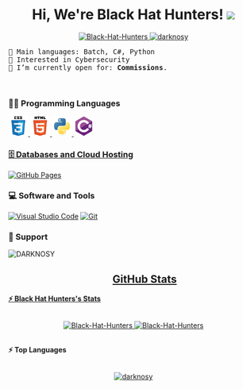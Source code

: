<!-- Stolen from https://github.com/DARKNOSY/DARKNOSY/ -->
<h1 align="center">
Hi, We're Black Hat Hunters!
	<a href="https://github.com/Bouaskaoun" target="_self">
		<img src="https://media.giphy.com/media/hvRJCLFzcasrR4ia7z/giphy.gif" width="30">
	</a>
</h1>
<p align="center">
	<a href="https://github.com/Black-Hat-Hunters">
		<img src="https://komarev.com/ghpvc/?username=Black-Hat-Hunters&label=Profile%20views&color=0e75b6&style=flat" alt="Black-Hat-Hunters" />
	</a>
	<a href="https://github.com/Black-Hat-Hunters">
		<img src="https://img.shields.io/github/followers/Black-Hat-Hunters?label=Followers" alt="darknosy" />
	</a>
</p>

<pre>
🌟 Main languages: Batch, C#, Python
🚩 Interested in Cybersecurity
🤔 I’m currently open for: <b>Commissions</b>.
</pre>

<br/>

<!--## Connect with Me

<p align="center">
	<a href="mailto:dark.help@yahoo.com"><img img src="https://img.shields.io/badge/gmail-%23EA4335.svg?style=plastic&logo=gmail&logoColor=white" alt="Gmail"/></a>
	<a href="https://twitter.com/darknosy1"><img src="https://img.shields.io/badge/twitter-%230A66C2.svg?style=plastic&logo=twitter&logoColor=white" alt="Twitter"/></a>
</p>
-->
### 👨‍💻 Programming Languages

<p align="left"> <a href="https://www.w3schools.com/css/" target="_blank" rel="noreferrer"> 
<img src="https://raw.githubusercontent.com/devicons/devicon/master/icons/css3/css3-original-wordmark.svg" alt="css3" width="40" height="40"/> </a> <a href="https://www.w3.org/html/" target="_blank" rel="noreferrer"> <img src="https://raw.githubusercontent.com/devicons/devicon/master/icons/html5/html5-original-wordmark.svg" alt="html5" width="40" height="40"/> </a> <a href="https://www.python.org" target="_blank" rel="noreferrer"> <img src="https://raw.githubusercontent.com/devicons/devicon/master/icons/python/python-original.svg" alt="python" width="40" height="40"/> </a> 
<a href="https://learn.microsoft.com/en-us/dotnet/csharp/" target="_blank" rel="noreferrer"> <img src="https://raw.githubusercontent.com/devicons/devicon/1119b9f84c0290e0f0b38982099a2bd027a48bf1/icons/csharp/csharp-original.svg" alt="python" width="40" height="40"/> </p>

### 🗄️ Databases and Cloud Hosting

<p>
    <a href="https://github.com/Black-Hat-Hunters"><img alt="GitHub Pages" src="https://img.shields.io/badge/GitHub%20Pages-222222.svg?logo=github&logoColor=white"></a>
</p>

### 💻 Software and Tools

<p>
    <a href="https://github.com/Black-Hat-Hunters"><img alt="Visual Studio Code" src="https://img.shields.io/badge/Visual%20Studio%20Code-0078d7.svg?logo=visual-studio-code&logoColor=white"></a>
    <a href="https://github.com/Black-Hat-Hunters"><img alt="Git" src="https://img.shields.io/badge/Git%20-%23F05033.svg?logo=git&logoColor=white"></a>
</p>

### 💸 Support
<p>
 <a href="https://ko-fi.com/DARKNOSY"> <img align="left" src="https://cdn.ko-fi.com/cdn/kofi3.png?v=3" height="50" width="210" alt="DARKNOSY"/a>
</p>
</br>

## GitHub Stats

<summary><b>⚡ Black Hat Hunters's Stats</b></summary>
<br/>

<p align="center">
	<a href="https://github.com/Black-Hat-Hunters">
	<img width="49.5%" src="https://github-readme-stats-git-masterrstaa-rickstaa.vercel.app/api?username=Black-Hat-Hunters&show_icons=true" alt="Black-Hat-Hunters">
	<img width="49.5%" src="https://github-readme-streak-stats.herokuapp.com/?user=Black-Hat-Hunters" alt="Black-Hat-Hunters">
	</a>
	<br/>
</p>
<br/>

<summary><b>⚡ Top Languages</b></summary>
<br/>

<p align="center">
	<a href="https://github.com/Black-Hat-Hunters">
	<img src="https://github-readme-stats.vercel.app/api/top-langs/?username=Black-Hat-Hunters&langs_count=8&layout=compact" alt="darknosy">
	</a>
	<br/>
<br/>
<br/>
<!-- Readme made by https://github.com/DARKNOSY -->
